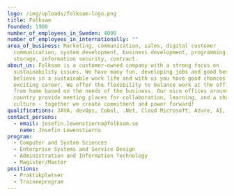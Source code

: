 ```yaml
---
logo: /img/uploads/folksam-logo.png
title: Folksam
founded: 1908
number_of_employees_in_Sweden: 4000
number_of_employees_in_internationally: ""
area_of_business: Marketing, communication, sales, digital customer
  communication, system development, business development, programming, data
  storage, information security, contract.
about_us: Folksam is a customer-owned company with a strong focus on
  sustainability issues. We have many fun, developing jobs and good benefits. We
  believe in a sustainable work life and with us you have good chances for an
  exciting career. We offer the flexibility to balance work at the office and
  from home based on the needs of the business. Our nice offices around the
  country provide meeting places for collaboration, learning, and a shared
  culture - together we create commitment and power forward!
qualifications: JAVA, devOps, Cobol, .Net, Cloud Microsoft, Azure, AI, SQL.
contact_persons:
  - email: josefin.lewenstierna@folksam.se
    name: Josefin Lewenstierna
program:
  - Computer and System Sciences
  - Enterprise Systems and Service Design
  - Administration and Information Technology
  - Magister/Master
positions:
  - Praktikplatser
  - Traineeprogram
---
```

